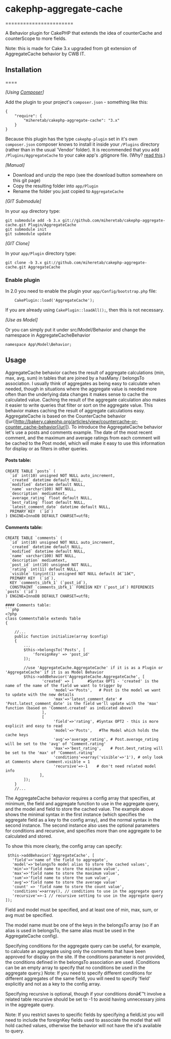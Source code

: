 # cakephp-aggregate-cache
=======================

A Behavior plugin for CakePHP that extends the idea of counterCache and counterScope to more fields.

Note: this is made for Cake 3.x upgraded from git extension of AggregateCache behavior by CWB IT.

## Installation
====

_[Using [Composer](http://getcomposer.org/)]_

Add the plugin to your project's `composer.json` - something like this:

	{
		"require": {
			"miheretab/cakephp-aggregate-cache": "3.x"
		}
	}

Because this plugin has the type `cakephp-plugin` set in it's own `composer.json` composer knows to install it inside your `/Plugins` directory (rather than in the usual 'Vendor' folder). It is recommended that you add `/Plugins/AggregateCache` to your cake app's .gitignore file. (Why? [read this](http://getcomposer.org/doc/faqs/should-i-commit-the-dependencies-in-my-vendor-directory.md).)

_[Manual]_

* Download and unzip the repo (see the download button somewhere on this git page)
* Copy the resulting folder into `app/Plugin`
* Rename the folder you just copied to `AggregateCache`

_[GIT Submodule]_

In your `app` directory type:

    git submodule add -b 3.x git://github.com/miheretab/cakephp-aggregate-cache.git Plugin/AggregateCache
    git submodule init
    git submodule update

_[GIT Clone]_

In your `app/Plugin` directory type:

    git clone -b 3.x git://github.com/miheretab/cakephp-aggregate-cache.git AggregateCache


### Enable plugin

In 2.0 you need to enable the plugin your `app/Config/bootstrap.php` file:
```
    CakePlugin::load('AggregateCache');
```
If you are already using `CakePlugin::loadAll();`, then this is not necessary.

_[Use as Model]_

Or you can simply put it under src/Model/Behavior and change the namespace in AggregateCacheBehavior

```
namespace App\Model\Behavior;
```

## Usage


AggregateCache behavior caches the result of aggregate calculations (min, max, avg, sum) in tables that are joined by a hasMany / belongsTo association. I usually think of aggregates as being easy to calculate when needed, though in situations where the aggregate value is needed more often than the underlying data changes it makes sense to cache the calculated value. Caching the result of the aggregate calculation also makes it easier to write queries that filter or sort on the aggregate value. This behavior makes caching the result of aggregate calculations easy. AggregateCache is based on the CounterCache behavior ([url]http://bakery.cakephp.org/articles/view/countercache-or-counter_cache-behavior[/url]).
To introduce the AggregateCache behavior let's use a posts and comments example. The date of the most recent comment, and the maximum and average ratings from each comment will be cached to the Post model, which will make it easy to use this information for display or as filters in other queries.


#### Posts table:
```mysql
CREATE TABLE `posts` ( 
  `id` int(10) unsigned NOT NULL auto_increment, 
  `created` datetime default NULL, 
  `modified` datetime default NULL, 
  `name` varchar(100) NOT NULL, 
  `description` mediumtext, 
  `average_rating` float default NULL, 
  `best_rating` float default NULL, 
  `latest_comment_date` datetime default NULL, 
  PRIMARY KEY  (`id`) 
) ENGINE=InnoDB DEFAULT CHARSET=utf8; 
```
#### Comments table:
```mysql
CREATE TABLE `comments` ( 
  `id` int(10) unsigned NOT NULL auto_increment, 
  `created` datetime default NULL, 
  `modified` datetime default NULL, 
  `name` varchar(100) NOT NULL, 
  `description` mediumtext, 
  `post_id` int(10) unsigned NOT NULL, 
  `rating` int(11) default NULL, 
  `visible` tinyint(1) unsigned NOT NULL default â€˜1â€™, 
  PRIMARY KEY  (`id`), 
  KEY `comments_ibfk_1` (`post_id`), 
  CONSTRAINT `comments_ibfk_1` FOREIGN KEY (`post_id`) REFERENCES `posts` (`id`) 
) ENGINE=InnoDB DEFAULT CHARSET=utf8; 

#### Comments table:
```php
<?php  
class CommentsTable extends Table
{

	//...
    public function initialize(array $config)
    {
		...
        $this->belongsTo('Posts', [
            'foreignKey' => 'post_id'
        ]);
		
		//use 'AggregateCache.AggregateCache' if it is as a Plugin or 'AggregateCache' if it is as Model Behavior
		$this->addBehavior('AggregateCache.AggregateCache', [
				'created' => [      #Syntax OPT1 - 'created' is the name of the name of the field we want to trigger by
					 'model'=>'Posts',   # Post is the model we want to update with the new details
					 'max'=>'latest_comment_date' # 'Post.latest_comment_date' is the field we'll update with the 'max' function (based on 'Comment.created' as indicated above)
				],
				[
					 'field'=>'rating', #Syntax OPT2 - this is more explicit and easy to read
					 'model'=>'Posts',   #The Model which holds the cache keys
					 'avg'=>'average_rating', # Post.average_rating will be set to the 'avg' of 'Comment.rating'
					 'max'=>'best_rating',    # Post.best_rating will be set to the 'max' of 'Comment.rating'   
					 'conditions'=>array('visible'=>'1'), # only look at Comments where Comment.visible = 1
					 'recursive'=>-1    # don't need related model info
			   ], 
		]);		
    }
	//...
```

The AggregateCache behavior requires a config array that specifies, at minimum, the field and aggregate function to use in the aggregate query, and the model and field to store the cached value. The example above shows the minimal syntax in the first instance (which specifies the aggregate field as a key to the config array), and the normal syntax in the second instance. The second instance also uses the optional parameters for conditions and recursive, and specifies more than one aggregate to be calculated and stored.


To show this more clearly, the config array can specify:
```
 $this->addBehavior('AggregateCache', [ 
   'field'=>'name of the field to aggregate', 
   'model'=>'belongsTo model alias to store the cached values', 
   'min'=>'field name to store the minimum value', 
   'max'=>'field name to store the maximum value', 
   'sum'=>'field name to store the sum value', 
   'avg'=>'field name to store the average value' 
   'count' => 'field name to store the count value', 
   'conditions'=>array(), // conditions to use in the aggregate query 
   'recursive'=>-1 // recursive setting to use in the aggregate query 
]); 
```
Field and model must be specified, and at least one of min, max, sum, or avg must be specified.


The model name must be one of the keys in the belongsTo array (so if an alias is used in belongsTo, the same alias must be used in the AggregateCache config).


Specifying conditions for the aggregate query can be useful, for example, to calculate an aggregate using only the comments that have been approved for display on the site. If the conditions parameter is not provided, the conditions defined in the belongsTo association are used. (Conditions can be an empty array to specify that no conditions be used in the aggregate query.) Note: If you need to specify different conditions for different aggregates of the same field, you will need to specify 'field' explicitly and not as a key to the config array.


Specifying recursive is optional, though if your conditions donâ€™t involve a related table recursive should be set to -1 to avoid having unnecessary joins in the aggregate query.


Note: If you restrict saves to specific fields by specifying a fieldList you will need to include the foreignKey fields used to associate the model that will hold cached values, otherwise the behavior will not have the id's available to query.
